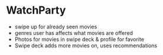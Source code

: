 # WatchParty
- swipe up for already seen movies
- genres user has affects what movies are offered
- Photos for movies in swipe deck & profile for favorite
- Swipe deck adds more movies on, uses recommendations
